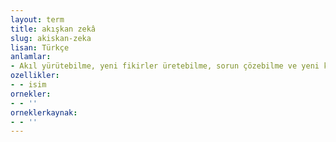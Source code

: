 ```yaml
---
layout: term
title: akışkan zekâ
slug: akiskan-zeka
lisan: Türkçe
anlamlar:
- Akıl yürütebilme, yeni fikirler üretebilme, sorun çözebilme ve yeni koşullara uyum sağlayabilme becerilerini içeren zekâ; kristalize zekâ
ozellikler:
- - isim
ornekler:
- - ''
orneklerkaynak:
- - ''
---
```

